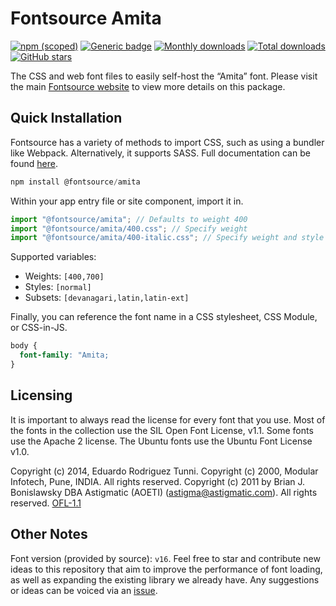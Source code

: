 # Fontsource Amita

[![npm (scoped)](https://img.shields.io/npm/v/@fontsource/amita?color=brightgreen)](https://www.npmjs.com/package/@fontsource/amita) [![Generic badge](https://img.shields.io/badge/fontsource-passing-brightgreen)](https://github.com/fontsource/fontsource) [![Monthly downloads](https://badgen.net/npm/dm/@fontsource/amita)](https://github.com/fontsource/fontsource) [![Total downloads](https://badgen.net/npm/dt/@fontsource/amita)](https://github.com/fontsource/fontsource) [![GitHub stars](https://img.shields.io/github/stars/fontsource/fontsource.svg?style=social&label=Star)](https://github.com/fontsource/fontsource/stargazers)

The CSS and web font files to easily self-host the “Amita” font. Please visit the main [Fontsource website](https://fontsource.org/fonts/amita) to view more details on this package.

## Quick Installation

Fontsource has a variety of methods to import CSS, such as using a bundler like Webpack. Alternatively, it supports SASS. Full documentation can be found [here](https://fontsource.org/docs/getting-started/introduction).

```javascript
npm install @fontsource/amita
```

Within your app entry file or site component, import it in.

```javascript
import "@fontsource/amita"; // Defaults to weight 400
import "@fontsource/amita/400.css"; // Specify weight
import "@fontsource/amita/400-italic.css"; // Specify weight and style

```

Supported variables:
- Weights: `[400,700]`
- Styles: `[normal]`
- Subsets: `[devanagari,latin,latin-ext]`

Finally, you can reference the font name in a CSS stylesheet, CSS Module, or CSS-in-JS.

```css
body {
  font-family: "Amita;
}
```

## Licensing
It is important to always read the license for every font that you use.
Most of the fonts in the collection use the SIL Open Font License, v1.1. Some fonts use the Apache 2 license. The Ubuntu fonts use the Ubuntu Font License v1.0.

Copyright (c) 2014, Eduardo Rodriguez Tunni. Copyright (c) 2000, Modular Infotech, Pune, INDIA. All rights reserved. Copyright (c) 2011 by Brian J. Bonislawsky DBA Astigmatic (AOETI) (astigma@astigmatic.com). All rights reserved.
[OFL-1.1](http://scripts.sil.org/OFL)

## Other Notes
Font version (provided by source): `v16`.
Feel free to star and contribute new ideas to this repository that aim to improve the performance of font loading, as well as expanding the existing library we already have. Any suggestions or ideas can be voiced via an [issue](https://github.com/fontsource/fontsource/issues).